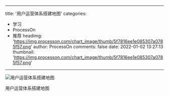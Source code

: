 
---
title: '用户运营体系搭建地图'
categories: 
 - 学习
 - ProcessOn
 - 推荐
headimg: 'https://img.processon.com/chart_image/thumb/5f7816ee1e085307a0785f57.png'
author: ProcessOn
comments: false
date: 2022-01-02 13:27:13
thumbnail: 'https://img.processon.com/chart_image/thumb/5f7816ee1e085307a0785f57.png'
---

<div>   
<img class="thumb" alt="用户运营体系搭建地图" src="https://img.processon.com/chart_image/thumb/5f7816ee1e085307a0785f57.png" referrerpolicy="no-referrer">
<p>用户运营体系搭建地图</p>  
</div>
            